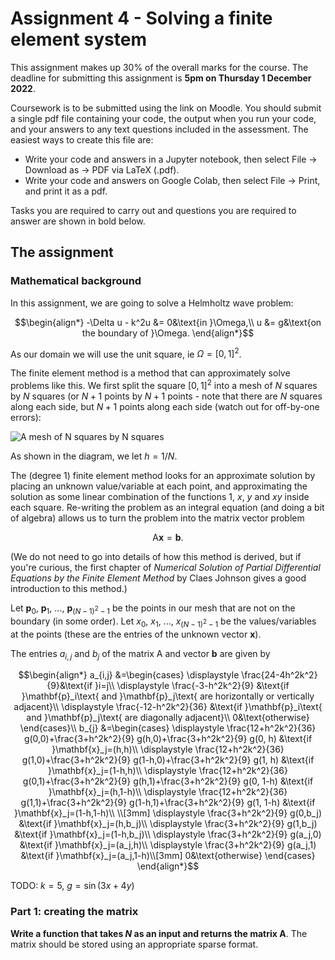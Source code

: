 # Assignment 4 - Solving a finite element system

This assignment makes up 30% of the overall marks for the course. The deadline for submitting this assignment is **5pm on Thursday 1 December 2022**.

Coursework is to be submitted using the link on Moodle. You should submit a single pdf file containing your code, the output when you run your code, and your answers
to any text questions included in the assessment. The easiest ways to create this file are:

- Write your code and answers in a Jupyter notebook, then select File -> Download as -> PDF via LaTeX (.pdf).
- Write your code and answers on Google Colab, then select File -> Print, and print it as a pdf.

Tasks you are required to carry out and questions you are required to answer are shown in bold below.

## The assignment

### Mathematical background
In this assignment, we are going to solve a Helmholtz wave problem:

$$\begin{align*}
-\Delta u - k^2u &= 0&\text{in }\Omega,\\
u &= g&\text{on the boundary of }\Omega.
\end{align*}$$

As our domain we will use the unit square, ie $\Omega=[0,1]^2$.

The finite element method is a method that can approximately solve problems like this. We first split the square $[0,1]^2$ into a mesh of $N$ squares by $N$ squares
(or $N+1$ points by $N+1$ points - 
note that there are $N$ squares along each side, but $N+1$ points along each side (watch out for off-by-one errors):

![A mesh of $N$ squares by $N$ squares](img/2022a4-mesh.png)

As shown in the diagram, we let $h=1/N$.

The (degree 1) finite element method looks for an approximate solution by placing an unknown value/variable at each point, and approximating the solution as some
linear combination of the functions $1$, $x$, $y$ and $xy$ inside each square. Re-writing the problem as an integral equation (and doing a bit of algebra) allows
us to turn the problem into the matrix vector problem

$$\mathrm{A}\mathbf{x}=\mathbf{b}.$$

(We do not need to go into details of how this method is derived, but if you're curious, the first chapter of
*Numerical Solution of Partial Differential Equations by the Finite Element Method* by Claes Johnson
gives a good introduction to this method.)

Let $\mathbf{p}_0$, $\mathbf{p}_1$, ..., $\mathbf{p}_{(N-1)^2-1}$ be the points in our mesh that are not on the boundary (in some order). Let $x_0$, $x_1$, ..., $x_{(N-1)^2-1}$ be
the values/variables at the points (these are the entries of the unknown vector $\mathbf{x}$).

The entries $a_{i,j}$ and $b_j$ of the matrix $\mathrm{A}$ and vector $\mathbf{b}$ are given by

$$\begin{align*}
a_{i,j} &=\begin{cases}
\displaystyle
\frac{24-4h^2k^2}{9}&\text{if }i=j\\
\displaystyle
\frac{-3-h^2k^2}{9}
&\text{if }\mathbf{p}_i\text{ and }\mathbf{p}_j\text{ are horizontally or vertically adjacent}\\
\displaystyle
\frac{-12-h^2k^2}{36}
&\text{if }\mathbf{p}_i\text{ and }\mathbf{p}_j\text{ are diagonally adjacent}\\
0&\text{otherwise}
\end{cases}\\
b_{j} &=\begin{cases}
\displaystyle
\frac{12+h^2k^2}{36} g(0,0)+\frac{3+h^2k^2}{9} g(h,0)+\frac{3+h^2k^2}{9} g(0, h)
&\text{if }\mathbf{x}_j=(h,h)\\
\displaystyle
\frac{12+h^2k^2}{36} g(1,0)+\frac{3+h^2k^2}{9} g(1-h,0)+\frac{3+h^2k^2}{9} g(1, h)
&\text{if }\mathbf{x}_j=(1-h,h)\\
\displaystyle
\frac{12+h^2k^2}{36} g(0,1)+\frac{3+h^2k^2}{9} g(h,1)+\frac{3+h^2k^2}{9} g(0, 1-h)
&\text{if }\mathbf{x}_j=(h,1-h)\\
\displaystyle
\frac{12+h^2k^2}{36} g(1,1)+\frac{3+h^2k^2}{9} g(1-h,1)+\frac{3+h^2k^2}{9} g(1, 1-h)
&\text{if }\mathbf{x}_j=(1-h,1-h)\\
\\[3mm]
\displaystyle
\frac{3+h^2k^2}{9} g(0,b_j)
&\text{if }\mathbf{x}_j=(h,b_j)\\
\displaystyle
\frac{3+h^2k^2}{9} g(1,b_j)
&\text{if }\mathbf{x}_j=(1-h,b_j)\\
\displaystyle
\frac{3+h^2k^2}{9} g(a_j,0)
&\text{if }\mathbf{x}_j=(a_j,h)\\
\displaystyle
\frac{3+h^2k^2}{9} g(a_j,1)
&\text{if }\mathbf{x}_j=(a_j,1-h)\\[3mm]
0&\text{otherwise}
\end{cases}
\end{align*}$$

TODO: $k=5$, $g=\sin(3x+4y)$

### Part 1: creating the matrix
**Write a function that takes $N$ as an input and returns the matrix $\mathrm{A}$**. The matrix should be stored using an appropriate sparse format.
